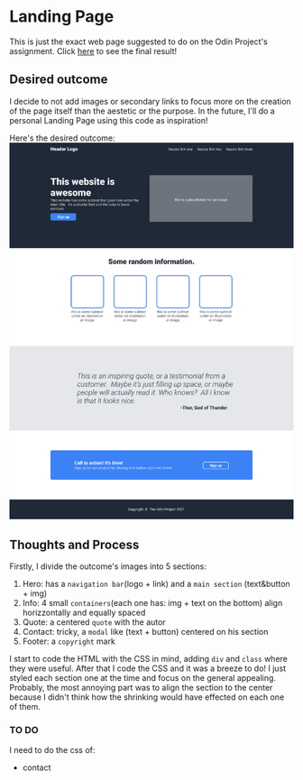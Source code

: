 # Landing Page
This is just the exact web page suggested to do on the Odin Project's assignment. Click [here](https://htmlpreview.github.io/?https%3A%2F%2Fgithub.com%2FNoOneObserves%2Fodin%2Fblob%2Fmain%2Fproject-landing-page%2Findex.html=) to see the final result!


## Desired outcome
I decide to not add images or secondary links to focus more on the creation of the page itself than the aestetic or the purpose. In the future, I'll do a personal Landing Page using this code as inspiration!

Here's the desired outcome:
![desired outcome](./desired-outcome.png)


## Thoughts and Process
Firstly, I divide the outcome's images into 5 sections:
1. Hero: has a `navigation bar`(logo + link) and a `main section` (text&button + img) 
2. Info: 4 small `containers`(each one has: img + text on the bottom) align horizzontally and equally spaced
3. Quote: a centered `quote` with the autor
4. Contact: tricky, a `modal` like (text + button) centered on his section 
5. Footer: a `copyright` mark

I start to code the HTML with the CSS in mind, adding `div` and `class` where they were useful.
After that I code the CSS and it was a breeze to do! I just styled each section one at the time and focus on the general appealing.
Probably, the most annoying part was to align the section to the center because I didn't think how the shrinking would have effected on each one of them. 


### TO DO
I need to do the css of:
- contact